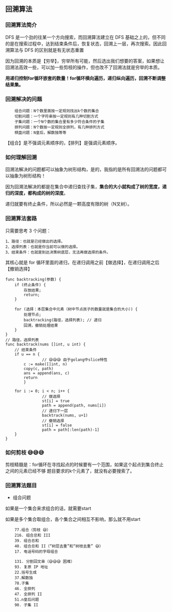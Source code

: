 ## 回溯算法

### 回溯算法简介

DFS 是一个劲的往某一个方向搜索，而回溯算法建立在 DFS 基础之上的，但不同的是在搜索过程中，达到结束条件后，恢复状态，回溯上一层，再次搜索。因此回溯算法与 DFS 的区别就是有无状态重置

因为回溯的本质是【穷举】，穷举所有可能，然后选出我们想要的答案，如果想让回溯法高效一些，可以加一些剪枝的操作，但也改不了回溯法就是穷举的本质。

**用递归控制for循环嵌套的数量！for循环横向遍历，递归纵向遍历，回溯不断调整结果集。**

### 回溯解决的问题

        组合问题：N个数里面按一定规则找出k个数的集合
        切割问题：一个字符串按一定规则有几种切割方式
        子集问题：一个N个数的集合里有多少符合条件的子集
        排列问题：N个数按一定规则全排列，有几种排列方式
        棋盘问题：N皇后，解数独等等


【组合】是不强调元素顺序的，【排列】是强调元素顺序。

### 如何理解回溯


回溯法解决的问题都可以抽象为树形结构，是的，我指的是所有回溯法的问题都可以抽象为树形结构！

因为回溯法解决的都是在集合中递归查找子集，**集合的大小就构成了树的宽度，递归的深度，都构成的树的深度**。

递归就要有终止条件，所以必然是一颗高度有限的树（N叉树）。

### 回溯算法套路

只需要思考 3 个问题：

	1、路径：也就是已经做出的选择。
	2、选择列表：也就是你当前可以做的选择。
	3、结束条件：也就是到达决策树底层，无法再做选择的条件。

其核心就是 for 循环里面的递归，在递归调用之前【做选择】，在递归调用之后【撤销选择】



```golang
func backtracking(参数) {
    if (终止条件) {
        存放结果;
        return;
    }

    for (选择：本层集合中元素（树中节点孩子的数量就是集合的大小）) {
        处理节点;
        backtracking(路径，选择列表); // 递归
        回溯，撤销处理结果
    }
}
// 路径，选择列表
func backtrack(nums []int, u int) {
	// 结束条件
	if u == n {
                // 😅😅😅 由于golang中slice特性
		c := make([]int, n)
		copy(c, path)
		ans = append(ans, c)
		return
        }
    
	for i := 0; i < n; i++ {
                // 做选择
                st[i] = true
                path = append(path, nums[i])
                // 递归下一层
                backtrack(nums, u+1)
                // 撤销选择
                st[i] = false
                path = path[:len(path)-1]
	}
}
```

### 如何剪枝 😅😅😅

剪枝精髓是：for循环在寻找起点的时候要有一个范围，如果这个起点到集合终止之间的元素已经不够 题目要求的k个元素了，就没有必要搜索了。

### 回溯算法题目

- 组合问题

如果是一个集合来求组合的话，就需要start

如果是多个集合取组合，各个集合之间相互不影响，那么就不用start

        77.组合（剪枝 😅）
        216. 组合总和 III
        39. 组合总和
        40. 组合总和 II（“树层去重”和“树枝去重” 😅）
        17. 电话号码的字母组合

        131. 分割回文串（😅😅😅 困难）
        93. 复原 IP 地址
        22.括号生成
        37.解数独
        78.子集
        46. 全排列
        47. 全排列 II
        51.n皇后问题
        90. 子集 II


       